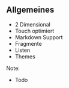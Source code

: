 ## <i class="fa fa-commenting-o" aria-hidden="true"></i> Allgemeines
* <!-- .element: class="fragment" -->2 Dimensional
* <!-- .element: class="fragment" -->Touch optimiert
* <!-- .element: class="fragment" -->Markdown Support
* <!-- .element: class="fragment" -->Fragmente
* <!-- .element: class="fragment" -->Listen
* <!-- .element: class="fragment" -->Themes

Note:
- Todo
